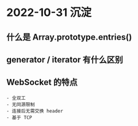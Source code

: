 # 2022-10-31 沉淀
## 什么是 Array.prototype.entries()
## generator / iterator 有什么区别
## WebSocket 的特点
    - 全双工
    - 无同源限制
    - 连接后无需交换 header
    - 基于 TCP